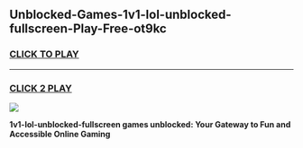 
## Unblocked-Games-1v1-lol-unblocked-fullscreen-Play-Free-ot9kc
<h3>
<a href="https://premium76.site?title=1v1-lol-unblocked-fullscreen&ref=23A">CLICK TO PLAY</a></h3>
<hr>

<h3>
<a href="https://premium76.site?title=1v1-lol-unblocked-fullscreen&ref=23A">CLICK 2 PLAY</a>
  
</h3>

<a href="https://premium76.site?title=1v1-lol-unblocked-fullscreen&ref=23A"><img src="https://clearcache.store/games.png"></a>


**1v1-lol-unblocked-fullscreen games unblocked: Your Gateway to Fun and Accessible Online Gaming**

